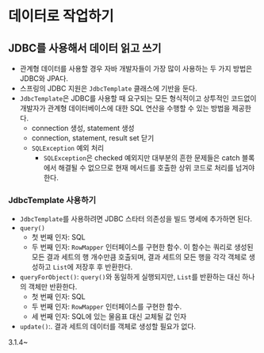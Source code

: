 # 데이터로 작업하기

## JDBC를 사용해서 데이터 읽고 쓰기

- 관계형 데이터를 사용할 경우 자바 개발자들이 가장 많이 사용하는 두 가지 방법은 JDBC와 JPA다.
- 스프링의 JDBC 지원은 `JdbcTemplate` 클래스에 기반을 둔다.
- `JdbcTemplate`은 JDBC를 사용할 때 요구되는 모든 형식적이고 상투적인 코드없이 개발자가 관계형 데이터베이스에 대한 SQL 연산을 수행할 수 있는 방법을 제공한다.
	- connection 생성, statement 생성
	- connection, statement, result set 닫기
	- `SQLException` 예외 처리
		- `SQLException`은 checked 예외지만 대부분의 흔한 문제들은 catch 블록에서 해결될 수 없으므로 현재 메서드를 호출한 상위 코드로 처리를 넘겨야 한다.

### JdbcTemplate 사용하기

- `JdbcTemplate`를 사용하려면 JDBC 스타터 의존성을 빌드 명세에 추가하면 된다.
- `query()`
	- 첫 번째 인자: SQL
	- 두 번째 인자: `RowMapper` 인터페이스를 구현한 함수. 이 함수는 쿼리로 생성된 모든 결과 세트의 행 개수만큼 호출되며, 결과 세트의 모든 행을 각각 객체로 생성하고 `List`에 저장후 후 반환한다.
- `queryForObject()`: `query()`와 동일하게 실행되지만, `List`를 반환하는 대신 하나의 객체만 반환한다.
	- 첫 번째 인자: SQL
	- 두 번째 인자: `RowMapper` 인터페이스를 구현한 함수.
	- 세 번째 인자: SQL에 있는 물음표 대신 교체될 값 인자
- `update()`:. 결과 세트의 데이터를 객체로 생성할 필요가 없다.

3.1.4~